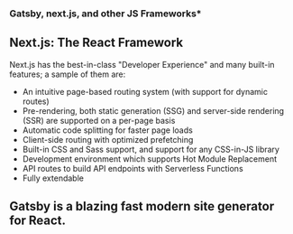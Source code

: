 ### Gatsby, next.js, and other JS Frameworks*

## Next.js: The React Framework

Next.js has the best-in-class "Developer Experience" and many built-in features; a sample of them are:

+ An intuitive page-based routing system (with support for dynamic routes)
+ Pre-rendering, both static generation (SSG) and server-side rendering (SSR) are supported on a per-page basis
+ Automatic code splitting for faster page loads
+ Client-side routing with optimized prefetching
+ Built-in CSS and Sass support, and support for any CSS-in-JS library
+ Development environment which supports Hot Module Replacement
+ API routes to build API endpoints with Serverless Functions
+ Fully extendable

## Gatsby is a blazing fast modern site generator for React.
